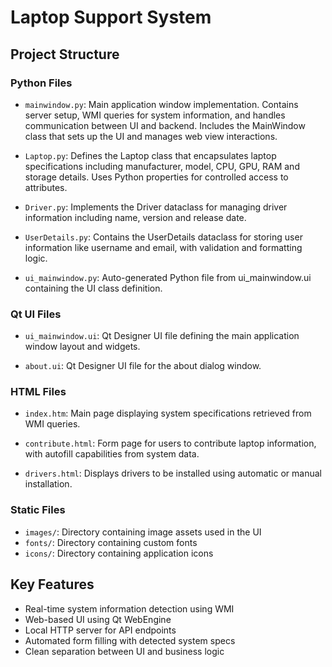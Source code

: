 # Laptop Support System

## Project Structure

### Python Files

- `mainwindow.py`: Main application window implementation. Contains server setup, WMI queries for system information, and handles communication between UI and backend. Includes the MainWindow class that sets up the UI and manages web view interactions.

- `Laptop.py`: Defines the Laptop class that encapsulates laptop specifications including manufacturer, model, CPU, GPU, RAM and storage details. Uses Python properties for controlled access to attributes.

- `Driver.py`: Implements the Driver dataclass for managing driver information including name, version and release date.

- `UserDetails.py`: Contains the UserDetails dataclass for storing user information like username and email, with validation and formatting logic.

- `ui_mainwindow.py`: Auto-generated Python file from ui_mainwindow.ui containing the UI class definition.

### Qt UI Files

- `ui_mainwindow.ui`: Qt Designer UI file defining the main application window layout and widgets.

- `about.ui`: Qt Designer UI file for the about dialog window.

### HTML Files

- `index.htm`: Main page displaying system specifications retrieved from WMI queries.

- `contribute.html`: Form page for users to contribute laptop information, with autofill capabilities from system data.
  
- `drivers.html`: Displays drivers to be installed using automatic or manual installation.

### Static Files

- `images/`: Directory containing image assets used in the UI
- `fonts/`: Directory containing custom fonts
- `icons/`: Directory containing application icons

## Key Features

- Real-time system information detection using WMI
- Web-based UI using Qt WebEngine
- Local HTTP server for API endpoints
- Automated form filling with detected system specs
- Clean separation between UI and business logic
